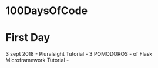 # 100DaysOfCode

# First Day
3 sept 2018 - Pluralsight Tutorial - 3 POMODOROS - of Flask Microframework Tutorial - 
